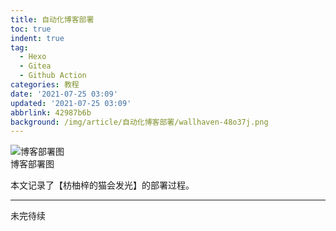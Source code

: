 ```yaml
---
title: 自动化博客部署
toc: true
indent: true
tag:
  - Hexo
  - Gitea
  - Github Action
categories: 教程
date: '2021-07-25 03:09'
updated: '2021-07-25 03:09'
abbrlink: 42987b6b
background: /img/article/自动化博客部署/wallhaven-48o37j.png
---
```


<div class="img-wrap">
  <div class="img-bg" style="background:var(--color-card)">
    <img class="img" src="../../img/article/自动化博客部署/Hexo.svg" alt="博客部署图" style="max-height: 800px;">
  </div>
  <span class="image-caption">博客部署图</span>
</div>

<!-- more -->

本文记录了【枋柚梓的猫会发光】的部署过程。

------

未完待续